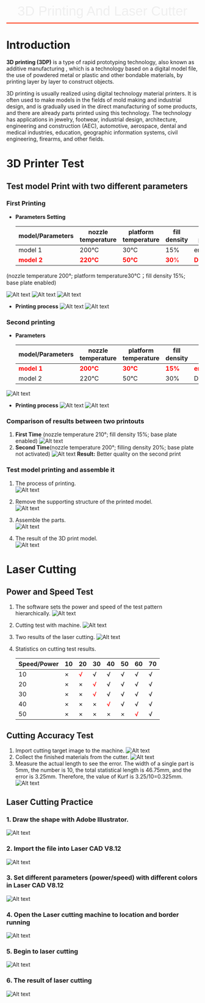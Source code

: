 <style>
    .custom-title {
        font-family: "Arial", sans-serif;
        font-size: 2.5em;
        text-align: center;
        padding: 10px 0;
        color: #EFEFEF;
        border-bottom: 3px solid #FF6347;
        margin-bottom: 20px;
    }
</style>

<div class="custom-title">3D Printing And Laser Cutter</div>

# Introduction
**3D printing (3DP)** is a type of rapid prototyping technology, also known as additive manufacturing , which is a technology based on a digital model file, the use of powdered metal or plastic and other bondable materials, by printing layer by layer to construct objects.

3D printing is usually realized using digital technology material printers. It is often used to make models in the fields of mold making and industrial design, and is gradually used in the direct manufacturing of some products, and there are already parts printed using this technology. The technology has applications in jewelry, footwear, industrial design, architecture, engineering and construction (AEC), automotive, aerospace, dental and medical industries, education, geographic information systems, civil engineering, firearms, and other fields.

# 3D Printer Test
## Test model Print with two different parameters
### **First Printing**
- **Parameters Setting**
  
    | model/Parameters     | nozzle temperature | platform temperature | fill density | base plate |
    |----------------------|--------------------|----------------------|--------------|------------|
    | model 1              | 200℃              | 30℃                 | 15%         | enabled    |
    | <span style="color:red;">**model 2**             | <span style="color:red;">**220℃**              | <span style="color:red;">**50℃**                 | <span style="color:red;">**30**%         | <span style="color:red;">**Disable**    |

(nozzle temperature 200°; platform temperature30℃；fill density 15%; base plate enabled)

 ![Alt text](../_media/pro03_3d_cutter/para1_1.gif)
 ![Alt text](../_media/pro03_3d_cutter/para1_2.gif)
 ![Alt text](../_media/pro03_3d_cutter/para1_3.gif)
- **Printing process**
 ![Alt text](../_media/pro03_3d_cutter/print1_1.gif)
![Alt text](../_media/pro03_3d_cutter/print1_2.png)

### Second printing
- **Parameters**
  

    | model/Parameters     | nozzle temperature | platform temperature | fill density | base plate |
    |----------------------|--------------------|----------------------|--------------|------------|
    | **<span style="color:red;">model 1</span>**              | **<span style="color:red;">200℃</span>**              | **<span style="color:red;">30℃</span>**                 | **<span style="color:red;">15%</span>**         | **<span style="color:red;">enabled</span>**    |
    | model 2              | 220℃              | 50℃                 | 30%         | Disable    |

 ![Alt text](../_media/pro03_3d_cutter/para2_1.gif)
- **Printing process**
 ![Alt text](../_media/pro03_3d_cutter/print2_1.gif)
  ![Alt text](../_media/pro03_3d_cutter/print2_2.gif)
### Comparison of results between two printouts
1. **First Time** (nozzle temperature 210°; fill density 15%; base plate enabled) 
   ![Alt text](../_media/pro03_3d_cutter/3dresult1.jpg)
2. **Second Time**(nozzle temperature 200°; filling density 20%; base plate not activated) 
   ![Alt text](../_media/pro03_3d_cutter/3dresult2.jpg)
**Result:** Better quality on the second print

### Test model printing and assemble it
1.	The process of printing.  
![Alt text](../_media/pro03_3d_cutter/test_fusion_model.png)

2.	Remove the supporting structure of the printed model.  
![Alt text](../_media/pro03_3d_cutter/STEP02.gif)

3.	Assemble the parts.  
![Alt text](../_media/pro03_3d_cutter/STEP04.gif)


5.	The result of the 3D print model.  
![Alt text](../_media/pro03_3d_cutter/3dprint_result.png)


# Laser Cutting
## Power and Speed Test
1.	The software sets the power and speed of the test pattern hierarchically.
 ![Alt text](../_media/pro03_3d_cutter/cut_square.png)
2.	Cutting test with machine.
 ![Alt text](../_media/pro03_3d_cutter/cutting_test.png)
3.	Two results of the laser cutting.
![Alt text](../_media/pro03_3d_cutter/cut_result.png)
 
4.	Statistics on cutting test results.



    | Speed/Power | 10 | 20 | 30 | 40 | 50 | 60 | 70 |
    |----------|----|----|----|----|----|----|----|
    | 10       | ×  | <span style="color: red">√</span> | √  | √  | √  | √  | √  |
    | 20       | ×  | ×  | <span style="color: red">√</span>  | √  | √  | √  | √  |
    | 30       | ×  | ×  | <span style="color: red">√</span>  | √  | √  | √  | √  |
    | 40       | ×  | ×  | ×  | <span style="color: red">√</span>  | √  | √  | √  |
    | 50       | ×  | ×  | ×  | ×  | ×  | <span style="color: red">√</span>  | √  |




## Cutting Accuracy Test
1.	Import cutting target image to the machine.
 ![Alt text](../_media/pro03_3d_cutter/cut_target.png)
2.	Collect the finished materials from the cutter.
 ![Alt text](../_media/pro03_3d_cutter/cut_result2.png)
3.	Measure the actual length to see the error. The width of a single part is 5mm, the number is 10, the total statistical length is 46.75mm, and the error is 3.25mm. Therefore, the value of Kurf is 3.25/10=0.325mm.
 ![Alt text](../_media/pro03_3d_cutter/cut_result3.png)

## Laser Cutting Practice
### 1.	Draw the shape with Adobe Illustrator.
 ![Alt text](../_media/pro03_3d_cutter/ai.png)

 ### 2.	Import the file into Laser CAD V8.12
![Alt text](../_media/pro03_3d_cutter/laser_cad.png)

### 3.	Set different parameters (power/speed) with different colors in Laser CAD V8.12
![Alt text](../_media/pro03_3d_cutter/laser_cad2.png)

### 4.	Open the Laser cutting machine to location and border running
![Alt text](../_media/pro03_3d_cutter/laser_cad3.png)

### 5.	Begin to laser cutting
![Alt text](../_media/pro03_3d_cutter/laser_cad4.gif)

### 6.	The result of laser cutting
![Alt text](../_media/pro03_3d_cutter/laser_cad5.jpg)